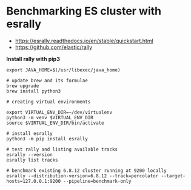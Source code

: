 Benchmarking ES cluster with esrally
===================================

* https://esrally.readthedocs.io/en/stable/quickstart.html
* https://github.com/elastic/rally

**Install rally with pip3**

```
export JAVA_HOME=$(/usr/libexec/java_home)

# update brew and its formulae
brew upgrade
brew install python3

# creating virtual environments

export VIRTUAL_ENV_DIR=~/dev/virtualenv
python3 -m venv $VIRTUAL_ENV_DIR
source $VIRTUAL_ENV_DIR/bin/activate

# install esrally
python3 -m pip install esrally

# test rally and listing available tracks
esrally --version
esrally list tracks

# benchmark existing 6.8.12 cluster running at 9200 locally
esrally --distribution-version=6.8.12 --track=percolator --target-hosts=127.0.0.1:9200 --pipeline=benchmark-only
```


